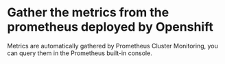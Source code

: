 # Gather the metrics from the prometheus deployed by Openshift

Metrics are automatically gathered by Prometheus Cluster Monitoring, you can query them in the Prometheus built-in console.